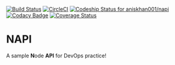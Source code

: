 [![Build Status](https://aniskhan001.visualstudio.com/NAPI/_apis/build/status/aniskhan001.napi?branchName=master)](https://aniskhan001.visualstudio.com/NAPI/_build/latest?definitionId=1&branchName=master)
[![CircleCI](https://circleci.com/gh/aniskhan001/napi.svg?style=svg)](https://circleci.com/gh/aniskhan001/napi)
[![Codeship Status for aniskhan001/napi](https://app.codeship.com/projects/e04844c0-f515-0136-2f32-1e71af04627f/status?branch=master)](https://app.codeship.com/projects/320817) 
[![Codacy Badge](https://api.codacy.com/project/badge/Grade/c86f0bcabb1a4040981bb2fe0b663e31)](https://www.codacy.com/app/aniskhan001/napi?utm_source=github.com&amp;utm_medium=referral&amp;utm_content=aniskhan001/napi&amp;utm_campaign=Badge_Grade) 
[![Coverage Status](https://coveralls.io/repos/github/aniskhan001/napi/badge.svg?branch=master)](https://coveralls.io/github/aniskhan001/napi?branch=master)

# NAPI
A sample **N**ode **API** for DevOps practice!
